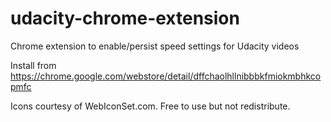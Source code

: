 udacity-chrome-extension
========================

Chrome extension to enable/persist speed settings for Udacity videos

Install from https://chrome.google.com/webstore/detail/dffchaolhllnibbbkfmiokmbhkcopmfc

Icons courtesy of WebIconSet.com. Free to use but not redistribute.
